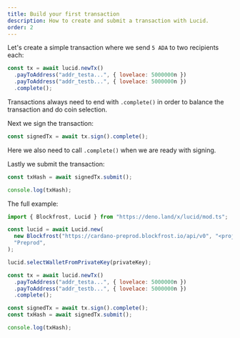 ```yaml
---
title: Build your first transaction
description: How to create and submit a transaction with Lucid.
order: 2
---
```


Let's create a simple transaction where we send `5 ADA` to two recipients each:

```js
const tx = await lucid.newTx()
  .payToAddress("addr_testa...", { lovelace: 5000000n })
  .payToAddress("addr_testb...", { lovelace: 5000000n })
  .complete();
```

Transactions always need to end with `.complete()` in order to balance the
transaction and do coin selection.

Next we sign the transaction:

```js
const signedTx = await tx.sign().complete();
```

Here we also need to call `.complete()` when we are ready with signing.

Lastly we submit the transaction:

```js
const txHash = await signedTx.submit();

console.log(txHash);
```

The full example:

```js
import { Blockfrost, Lucid } from "https://deno.land/x/lucid/mod.ts";

const lucid = await Lucid.new(
  new Blockfrost("https://cardano-preprod.blockfrost.io/api/v0", "<projectId>"),
  "Preprod",
);

lucid.selectWalletFromPrivateKey(privateKey);

const tx = await lucid.newTx()
  .payToAddress("addr_testa...", { lovelace: 5000000n })
  .payToAddress("addr_testb...", { lovelace: 5000000n })
  .complete();

const signedTx = await tx.sign().complete();
const txHash = await signedTx.submit();

console.log(txHash);
```

